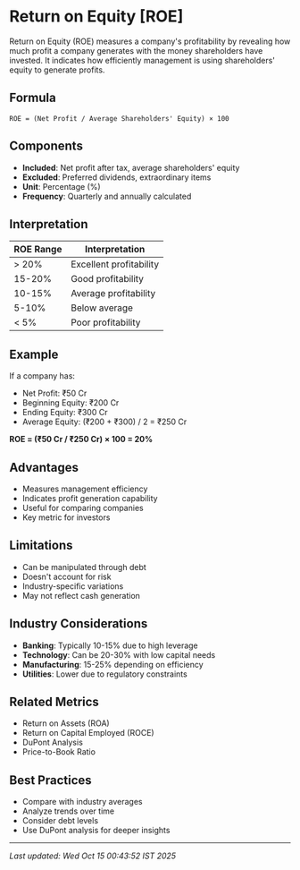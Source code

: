 # Return on Equity [ROE]


Return on Equity (ROE) measures a company's profitability by revealing how much profit a company generates with the money shareholders have invested. It indicates how efficiently management is using shareholders' equity to generate profits.

## Formula
```text
ROE = (Net Profit / Average Shareholders' Equity) × 100
```

## Components
- **Included**: Net profit after tax, average shareholders' equity
- **Excluded**: Preferred dividends, extraordinary items
- **Unit**: Percentage (%)
- **Frequency**: Quarterly and annually calculated

## Interpretation
| ROE Range | Interpretation |
|-----------|----------------|
| > 20% | Excellent profitability |
| 15-20% | Good profitability |
| 10-15% | Average profitability |
| 5-10% | Below average |
| < 5% | Poor profitability |

## Example
If a company has:
- Net Profit: ₹50 Cr
- Beginning Equity: ₹200 Cr
- Ending Equity: ₹300 Cr
- Average Equity: (₹200 + ₹300) / 2 = ₹250 Cr

**ROE = (₹50 Cr / ₹250 Cr) × 100 = 20%**

## Advantages
- Measures management efficiency
- Indicates profit generation capability
- Useful for comparing companies
- Key metric for investors

## Limitations
- Can be manipulated through debt
- Doesn't account for risk
- Industry-specific variations
- May not reflect cash generation

## Industry Considerations
- **Banking**: Typically 10-15% due to high leverage
- **Technology**: Can be 20-30% with low capital needs
- **Manufacturing**: 15-25% depending on efficiency
- **Utilities**: Lower due to regulatory constraints

## Related Metrics
- Return on Assets (ROA)
- Return on Capital Employed (ROCE)
- DuPont Analysis
- Price-to-Book Ratio

## Best Practices
- Compare with industry averages
- Analyze trends over time
- Consider debt levels
- Use DuPont analysis for deeper insights

---
*Last updated: Wed Oct 15 00:43:52 IST 2025*
